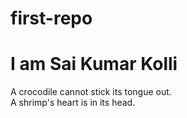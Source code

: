 # first-repo
# I am Sai Kumar Kolli

A crocodile cannot stick its tongue out.<br>
A shrimp's heart is in its head.
